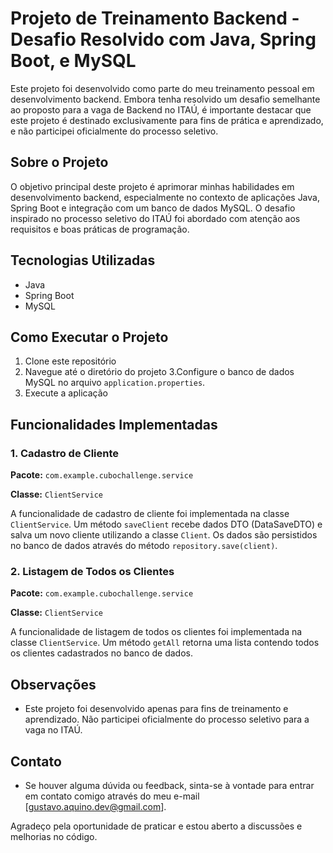 # Projeto de Treinamento Backend - Desafio Resolvido com Java, Spring Boot, e MySQL

Este projeto foi desenvolvido como parte do meu treinamento pessoal em desenvolvimento backend. Embora tenha resolvido um desafio semelhante ao proposto para a vaga de Backend no ITAÚ, é importante destacar que este projeto é destinado exclusivamente para fins de prática e aprendizado, e não participei oficialmente do processo seletivo.

## Sobre o Projeto

O objetivo principal deste projeto é aprimorar minhas habilidades em desenvolvimento backend, especialmente no contexto de aplicações Java, Spring Boot e integração com um banco de dados MySQL. O desafio inspirado no processo seletivo do ITAÚ foi abordado com atenção aos requisitos e boas práticas de programação.

## Tecnologias Utilizadas

- Java
- Spring Boot
- MySQL

## Como Executar o Projeto

1. Clone este repositório
2.  Navegue até o diretório do projeto
3.Configure o banco de dados MySQL no arquivo `application.properties`.
4.  Execute a aplicação

## Funcionalidades Implementadas

### 1. Cadastro de Cliente

**Pacote:** `com.example.cubochallenge.service`

**Classe:** `ClientService`

A funcionalidade de cadastro de cliente foi implementada na classe `ClientService`. Um método `saveClient` recebe dados DTO (DataSaveDTO) e salva um novo cliente utilizando a classe `Client`. Os dados são persistidos no banco de dados através do método `repository.save(client)`.

### 2. Listagem de Todos os Clientes

**Pacote:** `com.example.cubochallenge.service`

**Classe:** `ClientService`

A funcionalidade de listagem de todos os clientes foi implementada na classe `ClientService`. Um método `getAll` retorna uma lista contendo todos os clientes cadastrados no banco de dados.

## Observações

- Este projeto foi desenvolvido apenas para fins de treinamento e aprendizado. Não participei oficialmente do processo seletivo para a vaga no ITAÚ.

## Contato

- Se houver alguma dúvida ou feedback, sinta-se à vontade para entrar em contato comigo através do meu e-mail [gustavo.aquino.dev@gmail.com].

Agradeço pela oportunidade de praticar e estou aberto a discussões e melhorias no código.

